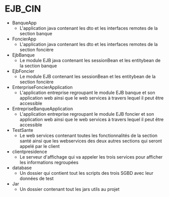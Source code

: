 # EJB_CIN
* BanqueApp
    - L'application java contenant les dto et les interfaces remotes de la section banque
* FoncierApp
    - L'application java contenant les dto et les interfaces remotes de la section foncière
* EjbBanque
    - Le module EJB java contenant les sessionBean et les entitybean de la section banque
* EjbFoncier
    - Le module EJB contenant les sessionBean et les entitybean de la section foncière
* EnterpriseFoncierApplication
    - L'application entreprise regroupant le module EJB banque et son application web ainsi que le web services à travers lequel il peut être accessible
* EntrepriseBanqueApplication
    - L'application entreprise regroupant le module EJB foncier et son application web ainsi que le web services à travers lequel il peut être accessible
* TestSante
    - Le web services contenant toutes les fonctionnalités de la section santé ainsi que les webservices des deux autres sections qui seront appelé par le client
* clientpresidence
    - Le serveur d'affichage qui va appeler les trois services pour afficher les informations regroupées
* database
    - Un dossier qui contient tout les scripts des trois SGBD avec leur données de test
* Jar
    - Un dossier contenant tout les jars utils au projet 
